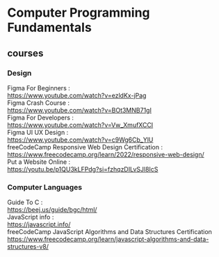 # Computer Programming Fundamentals

## courses

### Design
Figma For Beginners : <br/>
https://www.youtube.com/watch?v=ezldKx-jPag <br/>
Figma Crash Course : <br/>
https://www.youtube.com/watch?v=BOt3MNB71gI <br/>
Figma For Developers : <br/>
https://www.youtube.com/watch?v=Vw_XmufXCCI <br/>
Figma UI UX Design : <br/>
https://www.youtube.com/watch?v=c9Wg6Cb_YlU <br/>
freeCodeCamp Responsive Web Design Certification :  <br/>
https://www.freecodecamp.org/learn/2022/responsive-web-design/ <br/>
Put a Website Online : <br/>
https://youtu.be/p1QU3kLFPdg?si=fzhqzDILvSJl8IcS

### Computer Languages
Guide To C : <br/>
https://beej.us/guide/bgc/html/ <br/>
JavaScript info : <br/>
https://javascript.info/ <br/>
freeCodeCamp JavaScript Algorithms and Data Structures Certification <br/>
https://www.freecodecamp.org/learn/javascript-algorithms-and-data-structures-v8/

